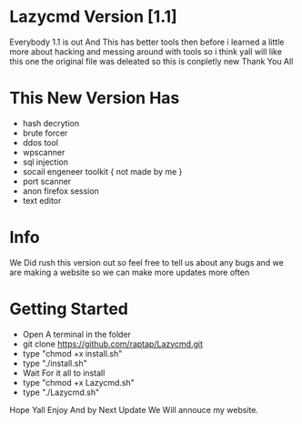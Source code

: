 # Lazycmd Version [1.1]

Everybody 1.1 is out And This has better tools then before
i learned a little more about hacking and messing around with tools
so i think yall will like this one the original file was deleated so 
this is conpletly new Thank You All

# This New Version Has

- hash decrytion
- brute forcer
- ddos tool
- wpscanner
- sql injection
- socail engeneer toolkit { not made by me }
- port scanner
- anon firefox session
- text editor

# Info

We Did rush this version out
so feel free to tell us about
any bugs and we are making a 
website so we can make more 
updates more often

# Getting Started

- Open A terminal in the folder
- git clone https://github.com/raptap/Lazycmd.git
- type "chmod +x install.sh"
- type "./install.sh"
- Wait For it all to install
- type "chmod +x Lazycmd.sh"
- type "./Lazycmd.sh"

Hope Yall Enjoy And by Next Update We Will annouce my website.
